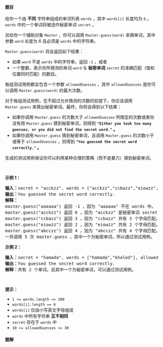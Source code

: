 #### 题目
<p>给你一个由 <strong>不同</strong> 字符串组成的单词列表&nbsp;<code>words</code> ，其中 <code>words[i]</code>&nbsp;长度均为&nbsp;<code>6</code> 。<code>words</code> 中的一个单词将被选作秘密单词 <code>secret</code>&nbsp;。</p>

<p>另给你一个辅助对象&nbsp;<code>Master</code> ，你可以调用&nbsp;<code>Master.guess(word)</code> 来猜单词，其中参数 <code>word</code> 长度为 6 且必须是 <code>words</code> 中的字符串。</p>

<p><code>Master.guess(word)</code> 将会返回如下结果：</p>

<ul>
	<li>如果 <code>word</code> 不是 <code>words</code> 中的字符串，返回 <code>-1</code> ，或者</li>
	<li>一个整数，表示你所猜测的单词 <code>word</code> 与 <strong>秘密单词</strong>&nbsp;<code>secret</code>&nbsp;的准确匹配（值和位置同时匹配）的数目。</li>
</ul>

<p>每组测试用例都会包含一个参数 <code>allowedGuesses</code> ，其中 <code>allowedGuesses</code> 是你可以调用 <code>Master.guess(word)</code> 的最大次数。</p>

<p>对于每组测试用例，在不超过允许猜测的次数的前提下，你应该调用 <code>Master.guess</code> 来猜出秘密单词。最终，你将会得到以下结果：</p>

<ul>
	<li>如果你调用 <code>Master.guess</code> 的次数大于 <code>allowedGuesses</code> 所限定的次数或者你没有用 <code>Master.guess</code> 猜到秘密单词，则得到 <strong><code>"Either you took too many guesses, or you did not find the secret word."</code> 。</strong></li>
	<li>如果你调用 <code>Master.guess</code> 猜到秘密单词，且调用 <code>Master.guess</code> 的次数小于或等于 <code>allowedGuesses</code> ，则得到 <strong><code>"You guessed the secret word correctly."</code> 。</strong></li>
</ul>

<p>生成的测试用例保证你可以利用某种合理的策略（而不是暴力）猜到秘密单词。</p>
&nbsp;

<p><strong>示例 1：</strong></p>

<pre>
<strong>输入：</strong>secret = "acckzz", words = ["acckzz","ccbazz","eiowzz","abcczz"], allowedGuesses = 10
<strong>输出：</strong>You guessed the secret word correctly.
<strong>解释：</strong>
master.guess("aaaaaa") 返回 -1 ，因为 "aaaaaa" 不在 words 中。
master.guess("acckzz") 返回 6 ，因为 "acckzz" 是秘密单词 secret ，共有 6 个字母匹配。
master.guess("ccbazz") 返回 3 ，因为 "ccbazz" 共有 3 个字母匹配。
master.guess("eiowzz") 返回 2 ，因为 "eiowzz" 共有 2 个字母匹配。
master.guess("abcczz") 返回 4 ，因为 "abcczz" 共有 4 个字母匹配。
一共调用 5 次 master.guess ，其中一个为秘密单词，所以通过测试用例。
</pre>

<p><strong>示例 2：</strong></p>

<pre>
<strong>输入：</strong>secret = "hamada", words = ["hamada","khaled"], allowedGuesses = 10
<strong>输出：</strong>You guessed the secret word correctly.
<strong>解释：</strong>共有 2 个单词，且其中一个为秘密单词，可以通过测试用例。</pre>

<p>&nbsp;</p>

<p><strong>提示：</strong></p>

<ul>
	<li><code>1 &lt;= words.length &lt;= 100</code></li>
	<li><code>words[i].length == 6</code></li>
	<li><code>words[i]</code> 仅由小写英文字母组成</li>
	<li><code>words</code> 中所有字符串 <strong>互不相同</strong></li>
	<li><code>secret</code> 存在于 <code>words</code> 中</li>
	<li><code>10 &lt;= allowedGuesses &lt;= 30</code></li>
</ul>


 #### 题解